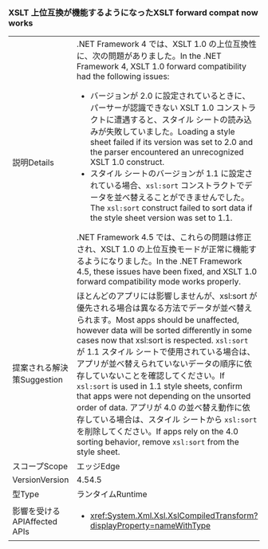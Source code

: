 ### <a name="xslt-forward-compat-now-works"></a><span data-ttu-id="8c927-101">XSLT 上位互換が機能するようになった</span><span class="sxs-lookup"><span data-stu-id="8c927-101">XSLT forward compat now works</span></span>

|   |   |
|---|---|
|<span data-ttu-id="8c927-102">説明</span><span class="sxs-lookup"><span data-stu-id="8c927-102">Details</span></span>|<span data-ttu-id="8c927-103">.NET Framework 4 では、XSLT 1.0 の上位互換性に、次の問題がありました。</span><span class="sxs-lookup"><span data-stu-id="8c927-103">In the .NET Framework 4, XSLT 1.0 forward compatibility had the following issues:</span></span><ul><li><span data-ttu-id="8c927-104">バージョンが 2.0 に設定されているときに、パーサーが認識できない XSLT 1.0 コンストラクトに遭遇すると、スタイル シートの読み込みが失敗していました。</span><span class="sxs-lookup"><span data-stu-id="8c927-104">Loading a style sheet failed if its version was set to 2.0 and the parser encountered an unrecognized XSLT 1.0 construct.</span></span></li><li><span data-ttu-id="8c927-105">スタイル シートのバージョンが 1.1 に設定されている場合、<code>xsl:sort</code> コンストラクトでデータを並べ替えることができませんでした。</span><span class="sxs-lookup"><span data-stu-id="8c927-105">The <code>xsl:sort</code> construct failed to sort data if the style sheet version was set to 1.1.</span></span></li></ul><span data-ttu-id="8c927-106">.NET Framework 4.5 では、これらの問題は修正され、XSLT 1.0 の上位互換モードが正常に機能するようになりました。</span><span class="sxs-lookup"><span data-stu-id="8c927-106">In the .NET Framework 4.5, these issues have been fixed, and XSLT 1.0 forward compatibility mode works properly.</span></span>|
|<span data-ttu-id="8c927-107">提案される解決策</span><span class="sxs-lookup"><span data-stu-id="8c927-107">Suggestion</span></span>|<span data-ttu-id="8c927-108">ほとんどのアプリには影響しませんが、xsl:sort が優先される場合は異なる方法でデータが並べ替えられます。</span><span class="sxs-lookup"><span data-stu-id="8c927-108">Most apps should be unaffected, however data will be sorted differently in some cases now that xsl:sort is respected.</span></span> <span data-ttu-id="8c927-109"><code>xsl:sort</code> が 1.1 スタイル シートで使用されている場合は、アプリが並べ替えられていないデータの順序に依存していないことを確認してください。</span><span class="sxs-lookup"><span data-stu-id="8c927-109">If <code>xsl:sort</code> is used in 1.1 style sheets, confirm that apps were not depending on the unsorted order of data.</span></span> <span data-ttu-id="8c927-110">アプリが 4.0 の並べ替え動作に依存している場合は、スタイル シートから <code>xsl:sort</code> を削除してください。</span><span class="sxs-lookup"><span data-stu-id="8c927-110">If apps rely on the 4.0 sorting behavior, remove <code>xsl:sort</code> from the style sheet.</span></span>|
|<span data-ttu-id="8c927-111">スコープ</span><span class="sxs-lookup"><span data-stu-id="8c927-111">Scope</span></span>|<span data-ttu-id="8c927-112">エッジ</span><span class="sxs-lookup"><span data-stu-id="8c927-112">Edge</span></span>|
|<span data-ttu-id="8c927-113">Version</span><span class="sxs-lookup"><span data-stu-id="8c927-113">Version</span></span>|<span data-ttu-id="8c927-114">4.5</span><span class="sxs-lookup"><span data-stu-id="8c927-114">4.5</span></span>|
|<span data-ttu-id="8c927-115">型</span><span class="sxs-lookup"><span data-stu-id="8c927-115">Type</span></span>|<span data-ttu-id="8c927-116">ランタイム</span><span class="sxs-lookup"><span data-stu-id="8c927-116">Runtime</span></span>|
|<span data-ttu-id="8c927-117">影響を受ける API</span><span class="sxs-lookup"><span data-stu-id="8c927-117">Affected APIs</span></span>|<ul><li><xref:System.Xml.Xsl.XslCompiledTransform?displayProperty=nameWithType></li></ul>|

